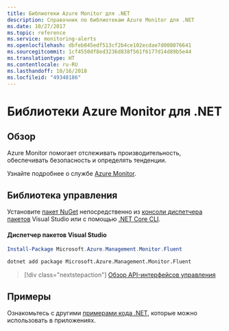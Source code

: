 ```yaml
---
title: Библиотеки Azure Monitor для .NET
description: Справочник по библиотекам Azure Monitor для .NET
ms.date: 10/27/2017
ms.topic: reference
ms.service: monitoring-alerts
ms.openlocfilehash: dbfeb845edf513cf2b4ce102ecdae7d008076641
ms.sourcegitcommit: 1cf4550df8ed3236d838f561f6177d14d89b5e44
ms.translationtype: HT
ms.contentlocale: ru-RU
ms.lasthandoff: 10/16/2018
ms.locfileid: "49348186"
---
```

# <a name="azure-monitor-libraries-for-net"></a>Библиотеки Azure Monitor для .NET

## <a name="overview"></a>Обзор

Azure Monitor помогает отслеживать производительность, обеспечивать безопасность и определять тенденции.

Узнайте подробнее о службе [Azure Monitor](/azure/monitoring-and-diagnostics/).   

## <a name="management-library"></a>Библиотека управления

Установите [пакет NuGet](https://www.nuget.org/packages/Microsoft.Azure.Management.Monitor.Fluent) непосредственно из [консоли диспетчера пакетов][PackageManager] Visual Studio или с помощью [.NET Core CLI][DotNetCLI].

#### <a name="visual-studio-package-manager"></a>Диспетчер пакетов Visual Studio

```powershell
Install-Package Microsoft.Azure.Management.Monitor.Fluent
```

```bash
dotnet add package Microsoft.Azure.Management.Monitor.Fluent
```

> [!div class="nextstepaction"]
> [Обзор API-интерфейсов управления](/dotnet/api/overview/azure/monitor/management)

## <a name="samples"></a>Примеры

Ознакомьтесь с другими [примерами кода .NET](https://azure.microsoft.com/resources/samples/?platform=dotnet), которые можно использовать в приложениях.

[PackageManager]: https://docs.microsoft.com/nuget/tools/package-manager-console
[DotNetCLI]: https://docs.microsoft.com/dotnet/core/tools/dotnet-add-package